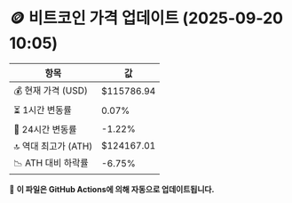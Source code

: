 # 🪙 비트코인 가격 업데이트 (2025-09-20 10:05)

| 항목                | 값 |
|--------------------|----------------|
| 💰 현재 가격 (USD) | $115786.94 |
| ⏳ 1시간 변동률    | 0.07% |
| 📆 24시간 변동률   | -1.22% |
| 🔝 역대 최고가 (ATH) | $124167.01 |
| 📉 ATH 대비 하락률 | -6.75% |

🔄 **이 파일은 GitHub Actions에 의해 자동으로 업데이트됩니다.**
